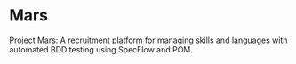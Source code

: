 # Mars
Project Mars: A recruitment platform for managing skills and languages with automated BDD testing using SpecFlow and POM.
